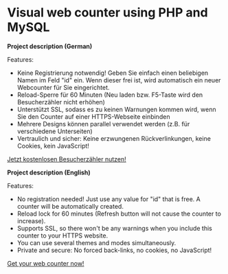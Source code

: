 # Visual web counter using PHP and MySQL

**Project description (German)**  
  
Features:  
- Keine Registrierung notwendig! Geben Sie einfach einen beliebigen Namen im Feld "id" ein. Wenn dieser frei ist, wird automatisch ein neuer Webcounter für Sie eingerichtet.  
- Reload-Sperre für 60 Minuten (Neu laden bzw. F5-Taste wird den Besucherzähler nicht erhöhen)  
- Unterstützt SSL, sodass es zu keinen Warnungen kommen wird, wenn Sie den Counter auf einer HTTPS-Webseite einbinden  
- Mehrere Designs können parallel verwendet werden (z.B. für verschiedene Unterseiten)  
- Vertraulich und sicher: Keine erzwungenen Rückverlinkungen, keine Cookies, kein JavaScript!  
  
[Jetzt kostenlosen Besucherzähler nutzen!](https://www.daniel-marschall.de/counter/)

**Project description (English)**  
  
Features:  
- No registration needed! Just use any value for "id" that is free. A counter will be automatically created.  
- Reload lock for 60 minutes (Refresh button will not cause the counter to increase).  
- Supports SSL, so there won't be any warnings when you include this counter to your HTTPS website.  
- You can use several themes and modes simultaneously.  
- Private and secure: No forced back-links, no cookies, no JavaScript!  
  
[Get your web counter now!](https://www.daniel-marschall.de/counter/)
